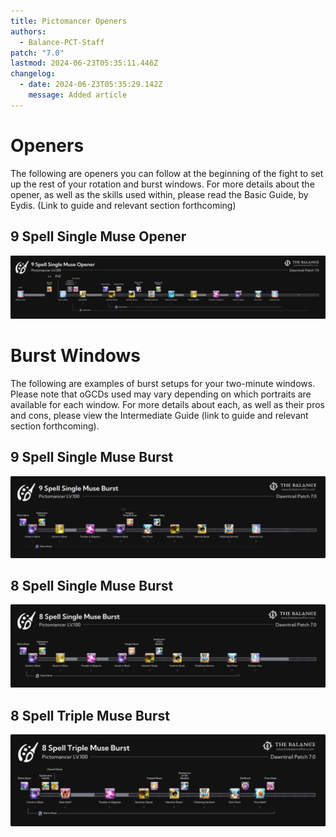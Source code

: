 ```yaml
---
title: Pictomancer Openers
authors:
  - Balance-PCT-Staff
patch: "7.0"
lastmod: 2024-06-23T05:35:11.446Z
changelog:
  - date: 2024-06-23T05:35:29.142Z
    message: Added article
---
```

# Openers

The following are openers you can follow at the beginning of the fight to set up the rest of your rotation and burst windows. For more details about the opener, as well as the skills used within, please read the Basic Guide, by Eydis. (Link to guide and relevant section forthcoming)

## 9 Spell Single Muse Opener

![Pictomancer 9 Spell Single Muse Opener](/img/jobs/pct/pictomancer9spellsinglemuseopener.png "Pictomancer 9 Spell Single Muse Opener")

# Burst Windows

The following are examples of burst setups for your two-minute windows. Please note that oGCDs used may vary depending on which portraits are available for each window. For more details about each, as well as their pros and cons, please view the Intermediate Guide (link to guide and relevant section forthcoming).

## 9 Spell Single Muse Burst

![Pictomancer 9 Spell Single Muse Burst](/img/jobs/pct/pictomancer9spellsinglemuseburst.png "Pictomancer 9 Spell Single Muse Burst")

## 8 Spell Single Muse Burst

![Pictomancer 8 Spell Single Muse Burst](/img/jobs/pct/pictomancer8spellsinglemuseburst.png "Pictomancer 8 Spell Single Muse Burst")

## 8 Spell Triple Muse Burst

![Pictomancer 8 Spell Triple Muse Burst](/img/jobs/pct/pictomancer8spelltriplemuseburst.png "Pictomancer 8 Spell Triple Muse Burst")
